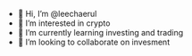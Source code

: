 - 👋 Hi, I’m @leechaerul
- 👀 I’m interested in crypto
- 🌱 I’m currently learning investing and trading
- 💞️ I’m looking to collaborate on invesment


<!---
leechaerul/leechaerul is a ✨ special ✨ repository because its `README.md` (this file) appears on your GitHub profile.
You can click the Preview link to take a look at your changes.
--->
